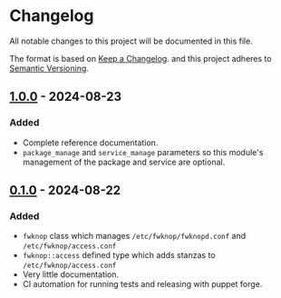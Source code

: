 # Changelog

All notable changes to this project will be documented in this file.

The format is based on [Keep a Changelog][1]. and this project adheres
to [Semantic Versioning][2].

[1]: https://keepachangelog.com/en/1.1.0/
[2]: https://semver.org/spec/v2.0.0.html

## [1.0.0](https://github.com/mlibrary/puppet-fwknop/tree/v1.0.0) - 2024-08-23

### Added

- Complete reference documentation.
- `package_manage` and `service_manage` parameters so this module's
  management of the package and service are optional.

## [0.1.0](https://github.com/mlibrary/puppet-fwknop/tree/v0.1.0) - 2024-08-22

### Added

- `fwknop` class which manages `/etc/fwknop/fwknopd.conf` and
  `/etc/fwknop/access.conf`
- `fwknop::access` defined type which adds stanzas to
  `/etc/fwknop/access.conf`
- Very little documentation.
- CI automation for running tests and releasing with puppet forge.
